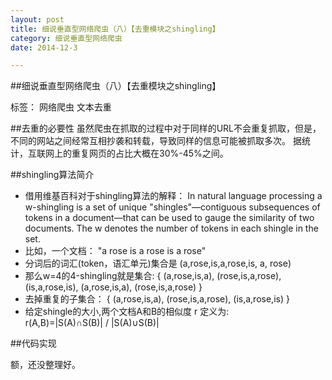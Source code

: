 ```yaml
---
layout: post
title: 细说垂直型网络爬虫（八）【去重模块之shingling】
category: 细说垂直型网络爬虫
date: 2014-12-3

---
```


##细说垂直型网络爬虫（八）【去重模块之shingling】

标签： 网络爬虫 文本去重

##去重的必要性
虽然爬虫在抓取的过程中对于同样的URL不会重复抓取，但是，不同的网站之间经常互相抄袭和转载，导致同样的信息可能被抓取多次。
据统计，互联网上的重复网页的占比大概在30%-45%之间。

<!-- more -->
 
##shingling算法简介
>
- 借用维基百科对于shingling算法的解释：
In natural language processing a w-shingling is a set of unique "shingles"—contiguous subsequences of tokens in a
document—that can be used to gauge the similarity of two documents. The w denotes the number of tokens in each shingle
in the set.
- 比如，一个文档：
   "a rose is a rose is a rose"
- 分词后的词汇(token，语汇单元)集合是
   (a,rose,is,a,rose,is, a, rose)
- 那么w=4的4-shingling就是集合:
   { (a,rose,is,a), (rose,is,a,rose), (is,a,rose,is), (a,rose,is,a), (rose,is,a,rose) }
- 去掉重复的子集合：
   { (a,rose,is,a), (rose,is,a,rose), (is,a,rose,is) }
- 给定shingle的大小,两个文档A和B的相似度 r 定义为:    
   r(A,B)=|S(A)∩S(B)| / |S(A)∪S(B)|

##代码实现

额，还没整理好。









